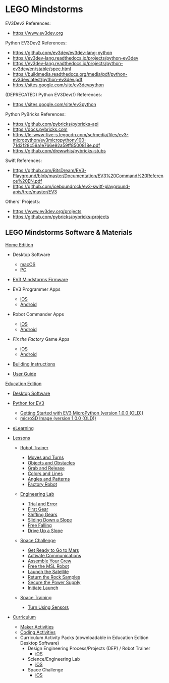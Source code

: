 # LEGO Mindstorms

EV3Dev2 References:
- https://www.ev3dev.org

Python EV3Dev2 References:
- https://github.com/ev3dev/ev3dev-lang-python
- https://ev3dev-lang.readthedocs.io/projects/python-ev3dev
- https://ev3dev-lang.readthedocs.io/projects/python-ev3dev/en/stable/spec.html
- https://buildmedia.readthedocs.org/media/pdf/python-ev3dev/latest/python-ev3dev.pdf
- https://sites.google.com/site/ev3devpython

(DEPRECATED) Python EV3Dev(1) References:
- https://sites.google.com/site/ev3python

Python PyBricks References:
- https://github.com/pybricks/pybricks-api
- https://docs.pybricks.com
- https://le-www-live-s.legocdn.com/sc/media/files/ev3-micropython/ev3micropythonv100-71d3f28c59a1e766e92a59ff8500818e.pdf
- https://github.com/drewwhis/pybricks-stubs

Swift References:
- https://github.com/BitsDream/EV3-Playground/blob/master/Documentation/EV3%20Command%20Reference%20EN.pdf
- https://github.com/iceboundrock/ev3-switf-playground-apis/tree/master/EV3

Others' Projects:
- https://www.ev3dev.org/projects
- https://github.com/pybricks/pybricks-projects


## LEGO Mindstorms Software & Materials

[Home Edition](https://www.lego.com/en-us/themes/mindstorms/downloads)

- Desktop Software
  - [macOS](https://go.api.education.lego.com/v1/lms-scratch-retail#nourlrewrite)
  - [PC](https://go.api.education.lego.com/v1/lms-ev3_en-us_win32#nourlrewrite)
  
- [EV3 Mindstorms Firmware](https://ev3manager.education.lego.com)

- EV3 Programmer Apps
  - [iOS](https://apps.apple.com/us/app/lego-mindstorms-ev3-programmer/id1039354955)
  - [Android](https://play.google.com/store/apps/details?id=com.lego.mindstorms.ev3programmer)
  
- Robot Commander Apps
  - [iOS](https://apps.apple.com/us/app/lego-mindstorms-robot-commander/id681786521)
  - [Android](https://play.google.com/store/apps/details?id=com.lego.mindstorms.robotcommander)
  
- _Fix the Factory_ Game Apps
  - [iOS](https://apps.apple.com/us/app/lego-mindstorms-fix-factory/id671493323)
  - [Android](https://play.google.com/store/apps/details?id=com.lego.mindstorms.fixthefactory)
   
- [Building Instructions](https://www.lego.com/en-us/themes/mindstorms/buildarobot)
- [User Guide](https://www.lego.com/cdn/cs/set/assets/bltbef4d6ce0f40363c/LMSUser_Guide_LEGO_MINDSTORMS_EV3_11_Tablet_ENUS.pdf)


[Education Edition](https://education.lego.com/en-us/downloads/mindstorms-ev3)

- [Desktop Software](https://education.lego.com/en-us/downloads/mindstorms-ev3/software)

- [Python for EV3](https://education.lego.com/en-us/support/mindstorms-ev3/python-for-ev3)
  - [Getting Started with EV3 MicroPython (version 1.0.0 (OLD))](https://le-www-live-s.legocdn.com/sc/media/files/ev3-micropython/ev3micropythonv100-71d3f28c59a1e766e92a59ff8500818e.pdf)
  - [microSD Image (version 1.0.0 (OLD))](https://le-www-live-s.legocdn.com/sc/media/files/ev3-micropython/ev3micropythonv100sdcardimage-4b8c8333736fafa1977ee7accbd3338f.zip)

- [eLearning](https://elearning.legoeducation.com)

- [Lessons](https://education.lego.com/en-us/lessons)

  - [Robot Trainer](https://education.lego.com/en-us/lessons/ev3-robot-trainer)
    - [Moves and Turns](https://education.lego.com/en-us/lessons/ev3-robot-trainer/1-moves-and-turns)
    - [Objects and Obstacles](https://education.lego.com/en-us/lessons/ev3-robot-trainer/2-objects-and-obstacles)
    - [Grab and Release](https://education.lego.com/en-us/lessons/ev3-robot-trainer/3-grab-and-release)
    - [Colors and Lines](https://education.lego.com/en-us/lessons/ev3-robot-trainer/4-colors-and-lines)
    - [Angles and Patterns](https://education.lego.com/en-us/lessons/ev3-robot-trainer/5-angles-and-patterns)
    - [Factory Robot](https://education.lego.com/en-us/lessons/ev3-robot-trainer/6-the-factory-robot)
    
  - [Engineering Lab](https://education.lego.com/en-us/lessons/ev3-engineering-lab)
    - [Trial and Error](https://education.lego.com/en-us/lessons/ev3-engineering-lab/1-trial-and-error)
    - [First Gear](https://education.lego.com/en-us/lessons/ev3-engineering-lab/2-first-gear)
    - [Shifting Gears](https://education.lego.com/en-us/lessons/ev3-engineering-lab/3-shifting-gears)
    - [Sliding Down a Slope](https://education.lego.com/en-us/lessons/ev3-engineering-lab/4-sliding-down-a-slope)
    - [Free Falling](https://education.lego.com/en-us/lessons/ev3-engineering-lab/5-free-falling)
    - [Drive Up a Slope](https://education.lego.com/en-us/lessons/ev3-engineering-lab/6-drive-up-a-slope)
    
  - [Space Challenge](https://education.lego.com/en-us/lessons/ev3-space-challenge)
    - [Get Ready to Go to Mars](https://education.lego.com/en-us/lessons/ev3-space-challenge/1-get-ready-to-go-to-mars)
    - [Activate Communications](https://education.lego.com/en-us/lessons/ev3-space-challenge/2-activate-communications)
    - [Assemble Your Crew](https://education.lego.com/en-us/lessons/ev3-space-challenge/3-assemble-your-crew)
    - [Free the MSL Robot](https://education.lego.com/en-us/lessons/ev3-space-challenge/4-free-the-msl-robot)
    - [Launch the Satellite](https://education.lego.com/en-us/lessons/ev3-space-challenge/5-launch-the-satellite)
    - [Return the Rock Samples](https://education.lego.com/en-us/lessons/ev3-space-challenge/6-return-the-rock-samples)
    - [Secure the Power Supply](https://education.lego.com/en-us/lessons/ev3-space-challenge/7-secure-the-power-supply)
    - [Initiate Launch](https://education.lego.com/en-us/lessons/ev3-space-challenge/8-initiate-launch)
    
  - [Space Training](https://education.lego.com/en-us/lessons/ev3-space)
    - [Turn Using Sensors](https://education.lego.com/en-us/lessons/ev3-space/turn-using-sensor)
    
- [Curriculum](https://education.lego.com/en-us/downloads/mindstorms-ev3/curriculum)
  - [Maker Activities](https://le-www-live-s.legocdn.com/downloads/LME-EV3/LME-EV3_MAKER_1.0_en-US.pdf)
  - [Coding Activities](https://le-www-live-s.legocdn.com/downloads/LME-EV3/LME-EV3_Coding-activities_2.0_en-US.pdf)
  - Curriculum Activity Packs (downloadable in Education Edition Desktop Software)
    - Design Engineering Process/Projects (DEP) / Robot Trainer 
      - [iOS](https://le-www-live-s.legocdn.com/downloads/LME-EV3/LME-EV3_DEP-full-setup_1.4.2_en-US_OSX.dmg)
    - Science/Engineering Lab
      - [iOS](https://le-www-live-s.legocdn.com/downloads/LME-EV3/LME-EV3_SCIENCE-full-setup_1.4.2_en-US_OSX.dmg)
    - Space Challenge
      - [iOS](https://le-www-live-s.legocdn.com/downloads/LME-EV3/LME-EV3_SPACE-full-setup_1.4.2_en-US_OSX.dmg)
